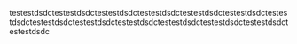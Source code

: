 testestdsdctestestdsdctestestdsdctestestdsdctestestdsdctestestdsdctestestdsdctestestdsdctestestdsdctestestdsdctestestdsdctestestdsdctestestdsdctestestdsdc